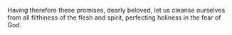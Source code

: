 Having therefore these promises, dearly beloved, let us cleanse ourselves from all filthiness of the flesh and spirit, perfecting holiness in the fear of God.
